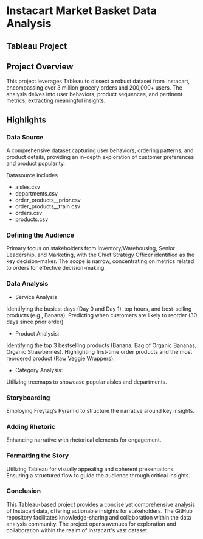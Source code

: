 # Instacart Market Basket Data Analysis 
## Tableau Project

## Project Overview

This project leverages Tableau to dissect a robust dataset from Instacart, encompassing over 3 million grocery orders and 200,000+ users. The analysis delves into user behaviors, product sequences, and pertinent metrics, extracting meaningful insights.

## Highlights

### Data Source

A comprehensive dataset capturing user behaviors, ordering patterns, and product details, providing an in-depth exploration of customer preferences and product popularity.

Datasource includes

- aisles.csv
- departments.csv
- order_products__prior.csv
- order_products__train.csv
- orders.csv
- products.csv  

### Defining the Audience

Primary focus on stakeholders from Inventory/Warehousing, Senior Leadership, and Marketing, with the Chief Strategy Officer identified as the key decision-maker. 
The scope is narrow, concentrating on metrics related to orders for effective decision-making.

### Data Analysis
  - Service Analysis

Identifying the busiest days (Day 0 and Day 1), top hours, and best-selling products (e.g., Banana). 
Predicting when customers are likely to reorder (30 days since prior order).

  - Product Analysis:

Identifying the top 3 bestselling products (Banana, Bag of Organic Bananas, Organic Strawberries). 
Highlighting first-time order products and the most reordered product (Raw Veggie Wrappers).
  
  - Category Analysis:

Utilizing treemaps to showcase popular aisles and departments.

### Storyboarding

Employing Freytag’s Pyramid to structure the narrative around key insights.

### Adding Rhetoric

Enhancing narrative with rhetorical elements for engagement.

### Formatting the Story

Utilizing Tableau for visually appealing and coherent presentations.
Ensuring a structured flow to guide the audience through critical insights.


### Conclusion 
This Tableau-based project provides a concise yet comprehensive analysis of Instacart data, offering actionable insights for stakeholders. 
The GitHub repository facilitates knowledge-sharing and collaboration within the data analysis community. 
The project opens avenues for exploration and collaboration within the realm of Instacart's vast dataset.
